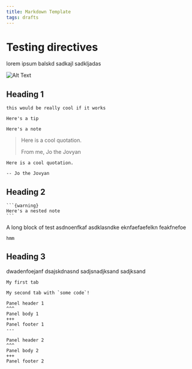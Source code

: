 ```yaml
---
title: Markdown Template
tags: drafts
---
```

# Testing directives

lorem ipsum balskd
sadkajl
sadkljadas

![Alt Text](https://media.giphy.com/media/l0HlMZrXA2H7aqpwI/giphy.gif)

## Heading 1
```{admonition} This is admonition title
this would be really cool if it works
```

```{tip}
Here's a tip
```

```{note}
Here's a note
```

> Here is a cool quotation.
>
> From me, Jo the Jovyan

```{epigraph}
Here is a cool quotation.

-- Jo the Jovyan
```
## Heading 2
````{note}
```{warning}
Here's a nested note
```
````
A long block of test asdnoenfkaf
asdklasndke
eknfaefaefelkn
 feakfnefoe
 
```{margin}
hmm
```

## Heading 3
dwadenfoejanf
dsajskdnasnd
sadjsnadjksand
sadjksand

```{tabbed} Tab 1 title
My first tab
```

```{tabbed} Tab 2 title
My second tab with `some code`!
```

````{panels}
Panel header 1
^^^
Panel body 1
+++
Panel footer 1
---

Panel header 2
^^^
Panel body 2
+++
Panel footer 2
````